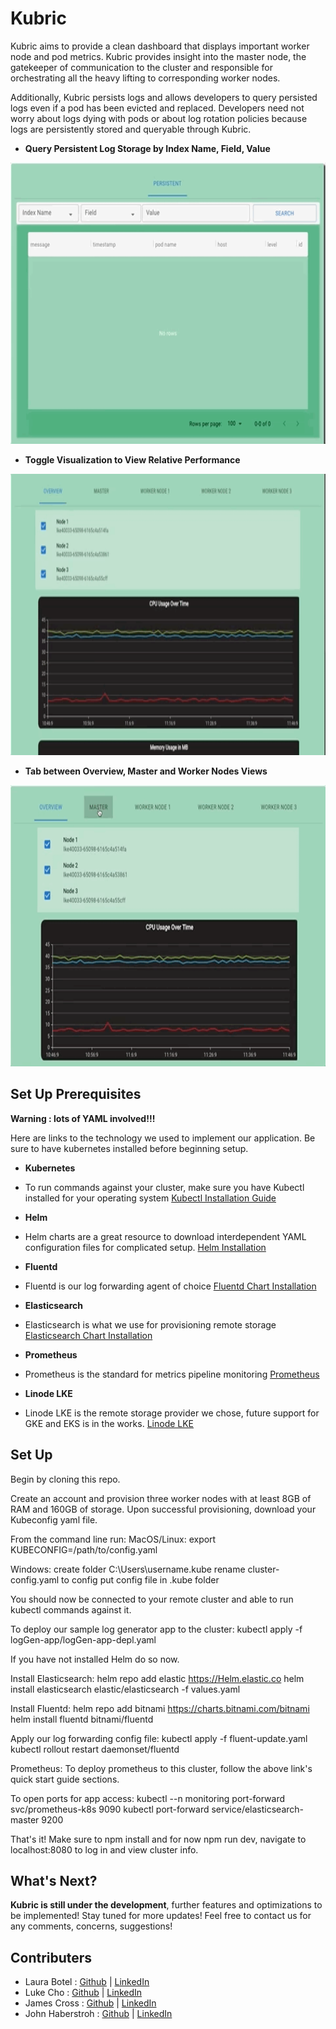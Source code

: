 # Kubric

Kubric aims to provide a clean dashboard that displays important worker node and pod metrics. Kubric provides insight into the master node, the gatekeeper of communication to the cluster and responsible for orchestrating all the heavy lifting to corresponding worker nodes.

Additionally, Kubric persists logs and allows developers to query persisted logs even if a pod has been evicted and replaced. Developers need not worry about logs dying with pods or about log rotation policies because logs are persistently stored and queryable through Kubric.

* **Query Persistent Log Storage by Index Name, Field, Value**

<p align="center">
  <img width="600vw" height="450vw" src="https://github.com/luke-h-cho/kubricDemoSite/blob/7d96f54b68d8405b883a42cc419554df30f7bf53/dist/38f04747aa894f4311c968370c40e999.gif" />
</p>

* **Toggle Visualization to View Relative Performance**

<p align="center">
  <img width="600vw" height="450vw" src="https://github.com/luke-h-cho/kubricDemoSite/blob/7d96f54b68d8405b883a42cc419554df30f7bf53/dist/5ba72ffcc222b6f1b5a29aa6779880a5.gif" />
</p>

* **Tab between Overview, Master and Worker Nodes Views**

<p align="center">
  <img width="600vw" height="450vw" src="https://github.com/luke-h-cho/kubricDemoSite/blob/7d96f54b68d8405b883a42cc419554df30f7bf53/dist/68b4694938ee979031252398cbd96695.gif" />
</p>

## Set Up Prerequisites

**Warning : lots of YAML involved!!!**

Here are links to the technology we used to implement our application. Be sure to have kubernetes installed before beginning setup.

* **Kubernetes**
 * To run commands against your cluster, make sure you have Kubectl installed for your operating system 
 <a href="https://kubernetes.io/docs/tasks/tools/">Kubectl Installation Guide</a>

* **Helm**
 * Helm charts are a great resource to download interdependent YAML configuration files for complicated setup.
 <a href="https://helm.sh/docs/intro/install/">Helm Installation</a>

* **Fluentd**
 * Fluentd is our log forwarding agent of choice
 <a href="https://github.com/bitnami/charts/tree/master/bitnami/fluentd">Fluentd Chart Installation</a>

* **Elasticsearch**
 * Elasticsearch is what we use for provisioning remote storage
 <a href="https://github.com/elastic/helm-charts/tree/master/elasticsearch">Elasticsearch Chart Installation</a>

* **Prometheus**
 * Prometheus is the standard for metrics pipeline monitoring
<a href="https://prometheus-operator.dev/docs/prologue/quick-start/">Prometheus</a>

 * **Linode LKE** 
 * Linode LKE is the remote storage provider we chose, future support for GKE and EKS is in the works.
<a href="https://www.linode.com/">Linode LKE</a>
## Set Up 
Begin by cloning this repo.

Create an account and provision three worker nodes with at least 8GB of RAM and 160GB of storage.
Upon successful provisioning, download your Kubeconfig yaml file.

From the command line run:
MacOS/Linux:
export KUBECONFIG=/path/to/config.yaml

Windows:
create folder C:\Users\username\.kube
rename cluster-config.yaml to config
put config file in .kube folder

You should now be connected to your remote cluster and able to run kubectl commands against it.

To deploy our sample log generator app to the cluster:
kubectl apply -f logGen-app/logGen-app-depl.yaml

If you have not installed Helm do so now.

Install Elasticsearch:
helm repo add elastic https://Helm.elastic.co
helm install elasticsearch elastic/elasticsearch -f values.yaml

Install Fluentd:
helm repo add bitnami https://charts.bitnami.com/bitnami
helm install fluentd bitnami/fluentd

Apply our log forwarding config file:
kubectl apply -f fluent-update.yaml
kubectl rollout restart daemonset/fluentd

Prometheus:
To deploy prometheus to this cluster, follow the above link's quick start guide sections.

To open ports for app access:
kubectl --n monitoring port-forward svc/prometheus-k8s 9090
kubectl port-forward service/elasticsearch-master 9200

That's it!
Make sure to npm install and for now npm run dev, navigate to localhost:8080 to log in and view cluster info.























## What's Next?

**Kubric is still under the development**, further features and optimizations to be implemented! Stay tuned for more updates! 
Feel free to contact us for any comments, concerns, suggestions!

## Contributers

* Laura Botel : [Github](https://github.com/laurabotel) | [LinkedIn](https://www.linkedin.com/in/laurabotel/)
* Luke Cho : [Github](https://github.com/luke-h-cho) | [LinkedIn](https://www.linkedin.com/in/luke-h-cho/)
* James Cross : [Github](https://github.com/James-P-Cross) | [LinkedIn](https://www.linkedin.com/in/james-cross-9b164ba9/)
* John Haberstroh : [Github](https://github.com/jlhline) | [LinkedIn](https://www.linkedin.com/in/john-haberstroh-9436ab117/)


